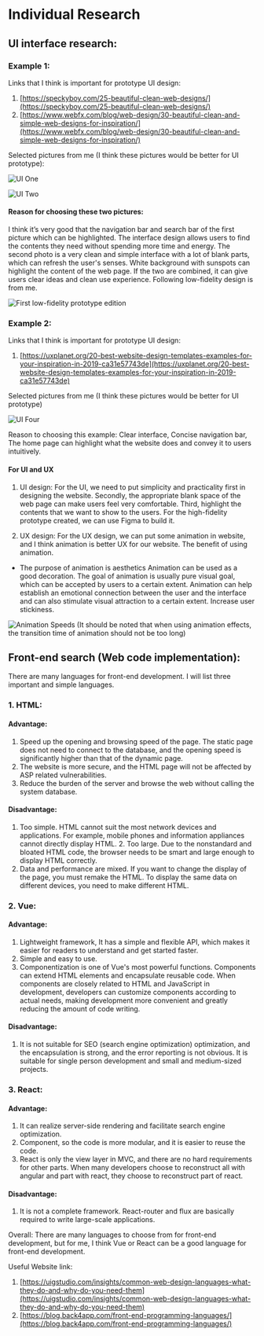 # Individual Research
## UI interface research:
### Example 1:
Links that I think is important for prototype UI design:
1.	[https://speckyboy.com/25-beautiful-clean-web-designs/](https://speckyboy.com/25-beautiful-clean-web-designs/)
2.	[https://www.webfx.com/blog/web-design/30-beautiful-clean-and-simple-web-designs-for-inspiration/](https://www.webfx.com/blog/web-design/30-beautiful-clean-and-simple-web-designs-for-inspiration/)

Selected pictures from me (I think these pictures would be better for UI prototype):

![UI One](../../assests/images/ui_1.png)

![UI Two](../../assests/images/ui_2.png)

#### Reason for choosing these two pictures:

I think it’s very good that the navigation bar and search bar of the first picture which can be highlighted. The interface design allows users to find the contents they need without spending more time and energy. The second photo is a very clean and simple interface with a lot of blank parts, which can refresh the user's senses. White background with sunspots can highlight the content of the web page. If the two are combined, it can give users clear ideas and clean use experience. Following low-fidelity design is from me.

![First low-fidelity prototype edition](../../assests/images/ui_3.jpg)

### Example 2:

Links that I think is important for prototype UI design:
1.	[https://uxplanet.org/20-best-website-design-templates-examples-for-your-inspiration-in-2019-ca31e57743de](https://uxplanet.org/20-best-website-design-templates-examples-for-your-inspiration-in-2019-ca31e57743de)

Selected pictures from me (I think these pictures would be better for UI prototype)

![UI Four](../../assests/images/ui_4.png)

Reason to choosing this example: Clear interface, Concise navigation bar, The home page can highlight what the website does and convey it to users intuitively.

#### For UI and UX
1.	UI design: For the UI, we need to put simplicity and practicality first in designing the website. Secondly, the appropriate blank space of the web page can make users feel very comfortable. Third, highlight the contents that we want to show to the users. For the high-fidelity prototype created, we can use Figma to build it.

2.	UX design: For the UX design, we can put some animation in website, and I think animation is better UX for our website. The benefit of using animation.
-	The purpose of animation is aesthetics
Animation can be used as a good decoration. The goal of animation is usually pure visual goal, which can be accepted by users to a certain extent. Animation can help establish an emotional connection between the user and the interface and can also stimulate visual attraction to a certain extent. Increase user stickiness.

![Animation Speeds](../../assests/images/ui_5.gif)
 (It should be noted that when using animation effects, the transition time of animation should not be too long)

## Front-end search (Web code implementation):
There are many languages for front-end development. I will list three important and simple languages.
### 1.	HTML:
  #### Advantage:
  1. Speed up the opening and browsing speed of the page. The static page does not need to connect to the database, and the opening speed is significantly higher than that of the dynamic page.
  2. The website is more secure, and the HTML page will not be affected by ASP related vulnerabilities.
  3. Reduce the burden of the server and browse the web without calling the system database.

  #### Disadvantage:
  1. Too simple. HTML cannot suit the most network devices and applications. For example, mobile phones and information appliances cannot directly display HTML. 2. Too large. Due to the nonstandard and bloated HTML code, the browser needs to be smart and large enough to display HTML correctly.
  2. Data and performance are mixed. If you want to change the display of the page, you must remake the HTML. To display the same data on different devices, you need to make different HTML.

### 2.	Vue:
  #### Advantage:
  1. Lightweight framework, It has a simple and flexible API, which makes it easier for readers to understand and get started faster.
  2. Simple and easy to use.
  3. Componentization is one of Vue's most powerful functions. Components can extend HTML elements and encapsulate reusable code. When components are closely related to HTML and JavaScript in development, developers can customize components according to actual needs, making development more convenient and greatly reducing the amount of code writing.

  #### Disadvantage:
  1. It is not suitable for SEO (search engine optimization) optimization, and the encapsulation is strong, and the error reporting is not obvious. It is suitable for single person development and small and medium-sized projects.

### 3.	React:
  #### Advantage:
  1. It can realize server-side rendering and facilitate search engine optimization.
  2. Component, so the code is more modular, and it is easier to reuse the code.
  3. React is only the view layer in MVC, and there are no hard requirements for other parts. When many developers choose to reconstruct all with angular and part with react, they choose to reconstruct part of react.

  #### Disadvantage:
  1. It is not a complete framework. React-router and flux are basically required to write large-scale applications.

Overall: There are many languages to choose from for front-end development, but for me, I think Vue or React can be a good language for front-end development.

Useful Website link:
1.	[https://uigstudio.com/insights/common-web-design-languages-what-they-do-and-why-do-you-need-them](https://uigstudio.com/insights/common-web-design-languages-what-they-do-and-why-do-you-need-them)
2.	[https://blog.back4app.com/front-end-programming-languages/](https://blog.back4app.com/front-end-programming-languages/)
